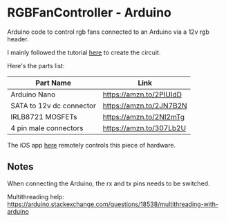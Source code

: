 # RGBFanController - Arduino

Arduino code to control rgb fans connected to an Arduino via a 12v rgb header.

I mainly followed the tutorial [here](https://learn.adafruit.com/rgb-led-strips/usage) to create the circuit.

Here's the parts list:

Part Name | Link 
--- | --- | 
Arduino Nano| https://amzn.to/2PIUIdD 
SATA to 12v dc connector | https://amzn.to/2JN7B2N 
IRLB8721 MOSFETs | https://amzn.to/2NI2mTg 
4 pin male connectors | https://amzn.to/307Lb2U 

The iOS app [here](https://github.com/ljw980105/RGBFanController-iOS) remotely controls this piece of hardware.

## Notes

When connecting the Arduino, the rx and tx pins needs to be switched.

Multithreading help:
https://arduino.stackexchange.com/questions/18538/multithreading-with-arduino